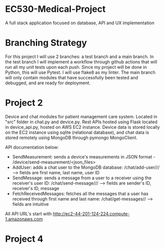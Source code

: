 # EC530-Medical-Project
A full stack application focused on database, API and UX implementation


# Branching Strategy
For this project I will use 2 branches: a test branch and a main branch. In the test branch I will implement a workflow through github actions that will run all my unit tests upon each push. Since my project will be done in Python, this will use Pytest. I will use flake8 as my linter. The main branch will only contain modules that have successfully been tested and debugged, and are ready for deployment.

# Project 2
Device and chat modules for patient management care system. Located in "src" folder in chat.py and device.py. Rest APIs hosted using Flask located in device_api.py, hosted on AWS EC2 instance. Device data is stored locally on the EC2 instance using sqlite (relational database), and chat data is stored remotely using MongoDB through pymongo MongoClient. 

API documentation below:
- SendMeasurement: sends a device's measurements in JSON format - /device/send-measurement/<json_files>
- AddUser: adds a chat user to the MongoDB database: /chat/add-user/<first>/<last>/<uid> --> fields are first name, last name, user ID
- SendMessage: sends a message from a user to a receiver using the receiver's user ID: /chat/send-message/<sid>/<rid>/<message> --> fields are sender's ID, receiver's ID, message
- FetchReceivedMessages: fetches all the messages that a user has received through first name and last name: /chat/get-messages/<fist>/<last> --> fields are intuitive
 
All API URL's start with http://ec2-44-201-124-224.compute-1.amazonaws.com
 
# Project 4

